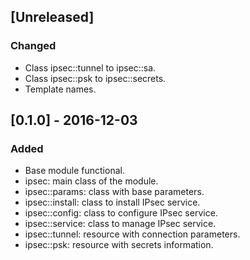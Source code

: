 ## [Unreleased]
### Changed
- Class ipsec::tunnel to ipsec::sa.
- Class ipsec::psk to ipsec::secrets.
- Template names.

## [0.1.0] - 2016-12-03
### Added
- Base module functional.
- ipsec: main class of the module.
- ipsec::params: class with base parameters.
- ipsec::install: class to install IPsec service.
- ipsec::config: class to configure IPsec service.
- ipsec::service: class to manage IPsec service.
- ipsec::tunnel: resource with connection parameters.
- ipsec::psk: resource with secrets information.
